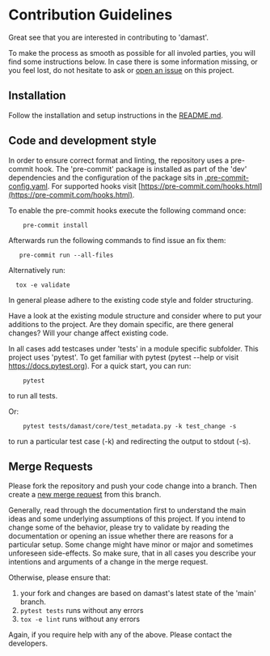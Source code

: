 # Contribution Guidelines

Great see that you are interested in contributing to 'damast'.

To make the process as smooth as possible for all involed parties, you will find some instructions
below.  In case there is some information missing, or you feel lost, do not
hesitate to ask or [open an issue](https://gitlab.com/simula-srl/damast/-/issues/new)
 on this project.

 ## Installation

 Follow the installation and setup instructions in the [README.md](README.md).


## Code and development style

In order to ensure correct format and linting, the repository uses a pre-commit hook.
The 'pre-commit' package is installed as part of the 'dev' dependencies and the configuration of the
package sits in [.pre-commit-config.yaml](.pre-commit-config.yaml). For supported hooks
visit [https://pre-commit.com/hooks.html](https://pre-commit.com/hooks.html).

To enable the pre-commit hooks execute the following command once:

```
    pre-commit install
```

Afterwards run the following commands to find issue an fix them:

```
   pre-commit run --all-files
```

Alternatively run:
```
  tox -e validate
```

In general please adhere to the existing code style and folder structuring.

Have a look at the existing module structure and consider where to put your additions to the project.
Are they domain specific, are there general changes? Will your change affect existing code.

In all cases add testcases under 'tests' in a module specific subfolder.
This project uses 'pytest'.
To get familiar with pytest (pytest --help or visit https://docs.pytest.org).
For a quick start, you can run:

```
    pytest
```

to run all tests.

Or:

```
    pytest tests/damast/core/test_metadata.py -k test_change -s
```

to run a particular test case (-k) and redirecting the output to stdout (-s).



## Merge Requests

Please fork the repository and push your code change into a branch.
Then create a [new merge request](https://gitlab.com/simula-srl/damast/-/merge_requests/new) from this branch.

Generally, read through the documentation first to understand the main ideas and some underlying assumptions of this project.
If you intend to change some of the behavior, please try to validate by reading the documentation or opening an issue whether
there are reasons for a particular setup.
Some change might have minor or major and sometimes unforeseen side-effects.
So make sure, that in all cases you describe your intentions and arguments of a change in the merge request.

Otherwise, please ensure that:

1. your fork and changes are based on damast's latest state of the 'main' branch.
1. `pytest tests` runs without any errors
1. `tox -e lint` runs without any errors


Again, if you require help with any of the above. Please contact the developers.




